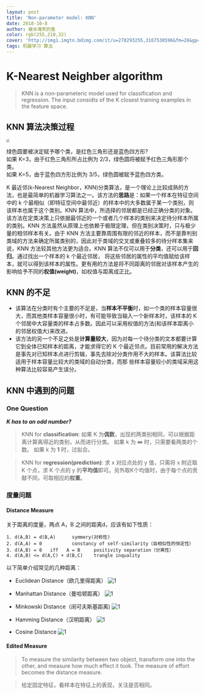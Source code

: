 ```yaml
---
layout: post
title: 'Non-parameter model: KNN'
date: 2018-10-8
author: 被水淹死的鱼
color: rgb(255,210,32)
cover: 'http://img1.imgtn.bdimg.com/it/u=278293255,3167530596&fm=26&gp=0.jpg'
tags: 机器学习 算法
---
```



# K-Nearest Neighber algorithm 

>KNN is a non-parameteric model used for classification and regression. The input considts of the K closest training examples in the feature space.


## KNN 算法决策过程

<img src="/assets/knn_1.png" style="zoom:50%">

绿色圆要被决定赋予哪个类，是红色三角形还是蓝色四方形?    
如果 K=3，由于红色三角形所占比例为 2/3，绿色圆将被赋予红色三角形那个类。    
如果 K=5，由于蓝色四方形比例为 3/5，绿色圆被赋予蓝色四方类。     

K 最近邻(k-Nearest Neighbor，KNN)分类算法，是一个理论上比较成熟的方法，也是最简单的机器学习算法之一。该方法的**思路**是：如果一个样本在特征空间中的 k 个最相似（即特征空间中最邻近）的样本中的大多数属于某一个类别，则该样本也属于这个类别。KNN 算法中，所选择的邻居都是已经正确分类的对象。该方法在定类决策上只依据最邻近的一个或者几个样本的类别来决定待分样本所属的类别。KNN 方法虽然从原理上也依赖于极限定理，但在类别决策时，只与极少量的相邻样本有关。由于 KNN 方法主要靠周围有限的邻近的样本，而不是靠判别类域的方法来确定所属类别的，因此对于类域的交叉或重叠较多的待分样本集来说，KNN 方法较其他方法更为适合。KNN 算法不仅可以用于**分类**，还可以用于**回归**。通过找出一个样本的 k 个最近邻居， 将这些邻居的属性的平均值赋给该样本，就可以得到该样本的属性。更有用的方法是将不同距离的邻居对该样本产生的影响给予不同的**权值(weight)**，如权值与距离成正比。


## KNN 的不足
* 该算法在分类时有个主要的不足是，当**样本不平衡**时，如一个类的样本容量很大，而其他类样本容量很小时，有可能导致当输入一个新样本时，该样本的 K 个邻居中大容量类的样本占多数。因此可以采用权值的方法(和该样本距离小的邻居权值大)来改进。
* 该方法的另一个不足之处是**计算量较大**，因为对每一个待分类的文本都要计算它到全体已知样本的距离，才能求得它的 K 个最近邻点。目前常用的解决方法是事先对已知样本点进行剪辑，事先去除对分类作用不大的样本。该算法比较适用于样本容量比较大的类域的自动分类，而那 些样本容量较小的类域采用这种算法比较容易产生误分。 


## KNN 中遇到的问题

### One Question
***K has to an odd number?***

>KNN for **classification**:
如果 K 为**偶数**，出现的两类别相同，可以根据距离计算离得近的类别，从而进行分类。
如果 k 为 **∞** 时，只需要看两类的个数。
如果 k 为 **1** 时，过拟合。

>KNN for **regression(prediction)**:
求 x 对应点处的 y 值，只需将 x 附近取 K 个点，求 K 个点的 y 的**平均值**即可。另外取K个均值时，由于每个点的贡献不同，可取相应的**权重**。


### 度量问题

#### Distance Measure

关于距离的度量，两点 A，B 之间的距离d，应该有如下性质：

```
1. d(A,B) = d(B,A)		symmery(对称性)
2. d(A,A) = 0		    constancy of self-similarity（自相似性的恒定性）
3. d(A,B) = 0   iff	  A = B		positivity separation（分离性）
4. d(A,B) <= d(A,C) + d(B,C)	trangle inquality
```

以下简单介绍常见的几种距离：

* Euclidean Distance（欧几里得距离）
![1](/assets/knn_2.png)

* Manhattan Distance（曼哈顿距离）
![1](/assets/knn_3.png)

* Minkowski Distance（闵可夫斯基距离)
![1](/assets/knn_4.png)

* Hamming Distance（汉明距离）
![1](/assets/knn_6.png)

* Cosine Distance
![1](/assets/knn_5.png)


#### Edited Measure

>To measure the similarity between two object, transform one into the other, and measure how much effect it took. The measure of effort becomes the distance measure.

>给定固定特征，看样本在特征上的表现，关注是否相同。




